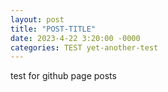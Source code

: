 ```yaml
---
layout: post
title: "POST-TITLE"
date: 2023-4-22 3:20:00 -0000
categories: TEST yet-another-test
---
```


test for github page posts
